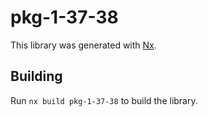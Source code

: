 # pkg-1-37-38

This library was generated with [Nx](https://nx.dev).

## Building

Run `nx build pkg-1-37-38` to build the library.
